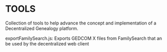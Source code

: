 # TOOLS

Collection of tools to help advance the concept and implementation of a Decentralized Genealogy platform.

exportFamilySearch.js: Exports GEDCOM X files from FamilySearch that an be used by the decentralized web client
